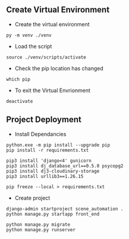 ## Create Virtual Environment

- Create the virtual environment
``` 
py -m venv ./venv
```
- Load the script
```
source ./venv/scripts/activate
```

- Check the pip location has changed
```
which pip
```

- To exit the Virtual Envrionment
```
deactivate
```

## Project Deployment

- Install Dependancies
```
python.exe -m pip install --upgrade pip
pip install -r requirements.txt

pip3 install 'django<4' gunicorn
pip3 install dj_database_url==0.5.0 psycopg2
pip3 install dj3-cloudinary-storage
pip3 install urllib3==1.26.15
```

```
pip freeze --local > requirements.txt
```

- Create project
```
django-admin startproject scene_automation .
python manage.py startapp front_end

python manage.py migrate
python manage.py runserver
```